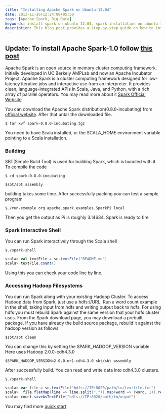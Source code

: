 ```yaml
---
title: "Installing Apache Spark on Ubuntu-12.04"
date: 2013-11-26T12:24:00+05:30
tags: [Apache Spark, Big Data]
keywords: install spark on ubuntu 12.04, spark installation on ubuntu 12.04, installing spark on ubuntu-1204, apache spark installation guide 12.04, installing apache spark 12.04, spark on ubuntu1204, apache spark installation 12.04, install spark in ubunt1204, how to install spark on ubuntu-12.04, apache spark cluster 12.04
description: This blog post provides a step-by-step guide on how to install Apache Spark on Ubuntu 12.04. Apache Spark is an open-source in-memory cluster computing framework designed for low-latency iterative jobs and interactive use. It offers clean, language-integrated APIs in Scala, Java, and Python, with a rich array of parallel operators. The post includes instructions on downloading the Apache Spark distribution, untarring the downloaded file, and building Spark using SBT (Simple Build Tool). It also demonstrates how to run a sample program and use the Spark interactive shell. Additionally, it explains how to access Hadoop filesystems and run Spark with an existing Hadoop cluster. The post concludes with a link to the official Spark documentation for further reference.
---
```

Update: To install Apache Spark-1.0 follow [this post](/blog/2014/10/31/install-apache-spark-on-ubuntu-14-dot-04/)
--- 
Apache Spark is an open source in memory cluster computing framework. Initially developed in UC Berkely AMPLab and now an Apache Incubator Project. Apache Spark is a cluster computing framework designed for low-latency iterative jobs and interactive use from an interpreter. It provides clean, language-integrated APIs in Scala, Java, and Python, with a rich array of parallel operators. You may read more about it [Spark Official Website](http://spark.apache.org/)

You can download the Apache Spark distribution(0.8.0-incubating) from [official website](http://d3kbcqa49mib13.cloudfront.net/spark-0.8.0-incubating.tgz). After that untar the downloaded file.
```
$ tar xvf spark-0.8.0-incubating.tgz
```
You need to have Scala installed, or the SCALA_HOME environment variable pointing to a Scala installation.

### Building
SBT(Simple Build Tool) is used for building Spark, which is bundled with it. To compile the code <!--more-->
```
$ cd spark-0.8.0-incubating

$sbt/sbt assembly
```
building takes some time. After successfully packing you can test a sample program  
```
$./run-example org.apache.spark.examples.SparkPi local
```
Then you get the output as 
Pi is roughly 3.14634. Spark is ready to fire

### Spark Interactive Shell
You can run Spark interactively through the Scala shell
```
$./spark-shell
```
```scala
scala> val textFile = sc.textFile("README.md")
scala> textFile.count()
```
Using this you can check your code line by line.
### Accessing Hadoop Filesystems
You can run Spark along with your existing Hadoop Cluster. To access Hadoop data from Spark, just use a hdfs://URL.  Run a word count example in the shell, taking input from hdfs and writing output back to hdfs. For using hdfs you must rebuild Spark against the same version that your hdfs cluster uses. From the Spark download page, you may download a prebuilt package.
If you have already the build source package, rebuild it against the hadoop version as follows
```
$sbt/sbt clean
```
You can change this by setting the SPARK_HADOOP_VERSION variable. Here uses Hadoop 2.0.0-cdh4.3.0
```
$SPARK_HADOOP_VERSION=2.0.0-mr1-cdh4.3.0 sbt/sbt assembly
```

After successfully build. You can read  and write data into cdh4.3.0 clusters.
```
$./spark-shell
```
```scala
scala> var file = sc.textFile("hdfs://IP:8020/path/to/textfile.txt")
scala>  file.flatMap(line => line.split(",")).map(word => (word, 1)).reduceByKey(_+_)
scala> count.saveAsTextFile("hdfs://IP:8020/path/to/ouput")
```
You may find more [quick start](http://spark.apache.org/docs/latest/quick-start.html)

